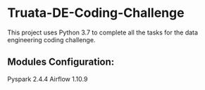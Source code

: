 # Truata-DE-Coding-Challenge

This project uses Python 3.7 to complete all the tasks for the data engineering coding challenge.

## Modules Configuration:

Pyspark 2.4.4
Airflow 1.10.9

